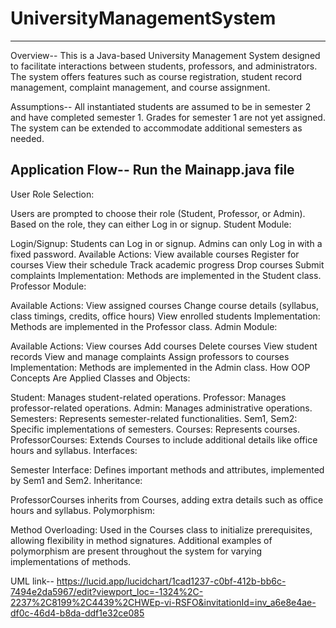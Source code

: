 # UniversityManagementSystem
------------------------------------------


Overview--
This is a Java-based University Management System designed to facilitate interactions between students, professors, and administrators. The system offers features such as course registration, student record management, complaint management, and course assignment.

Assumptions--
All instantiated students are assumed to be in semester 2 and have completed semester 1. Grades for semester 1 are not yet assigned.
The system can be extended to accommodate additional semesters as needed.

Application Flow--
Run the Mainapp.java file
---------------------------
User Role Selection:

Users are prompted to choose their role (Student, Professor, or Admin).
Based on the role, they can either Log in or signup.
Student Module:

Login/Signup: Students can Log in or signup. Admins can only Log in with a fixed password.
Available Actions:
View available courses
Register for courses
View their schedule
Track academic progress
Drop courses
Submit complaints
Implementation: Methods are implemented in the Student class.
Professor Module:

Available Actions:
View assigned courses
Change course details (syllabus, class timings, credits, office hours)
View enrolled students
Implementation: Methods are implemented in the Professor class.
Admin Module:

Available Actions:
View courses
Add courses
Delete courses
View student records
View and manage complaints
Assign professors to courses
Implementation: Methods are implemented in the Admin class.
How OOP Concepts Are Applied
Classes and Objects:

Student: Manages student-related operations.
Professor: Manages professor-related operations.
Admin: Manages administrative operations.
Semesters: Represents semester-related functionalities.
Sem1, Sem2: Specific implementations of semesters.
Courses: Represents courses.
ProfessorCourses: Extends Courses to include additional details like office hours and syllabus.
Interfaces:

Semester Interface: Defines important methods and attributes, implemented by Sem1 and Sem2.
Inheritance:

ProfessorCourses inherits from Courses, adding extra details such as office hours and syllabus.
Polymorphism:

Method Overloading: Used in the Courses class to initialize prerequisites, allowing flexibility in method signatures.
Additional examples of polymorphism are present throughout the system for varying implementations of methods.

UML link--
https://lucid.app/lucidchart/1cad1237-c0bf-412b-bb6c-7494e2da5967/edit?viewport_loc=-1324%2C-2237%2C8199%2C4439%2CHWEp-vi-RSFO&invitationId=inv_a6e8e4ae-df0c-46d4-b8da-ddf1e32ce085


